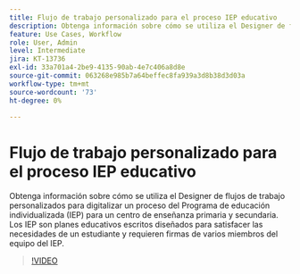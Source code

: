 ```yaml
---
title: Flujo de trabajo personalizado para el proceso IEP educativo
description: Obtenga información sobre cómo se utiliza el Designer de flujos de trabajo personalizados para digitalizar un proceso del Programa de educación individualizada (IEP) para un centro de enseñanza primaria y secundaria
feature: Use Cases, Workflow
role: User, Admin
level: Intermediate
jira: KT-13736
exl-id: 33a701a4-2be9-4135-90ab-4e7c406a8d8e
source-git-commit: 063268e985b7a64beffec8fa939a3d8b38d3d03a
workflow-type: tm+mt
source-wordcount: '73'
ht-degree: 0%

---
```


# Flujo de trabajo personalizado para el proceso IEP educativo

Obtenga información sobre cómo se utiliza el Designer de flujos de trabajo personalizados para digitalizar un proceso del Programa de educación individualizada (IEP) para un centro de enseñanza primaria y secundaria. Los IEP son planes educativos escritos diseñados para satisfacer las necesidades de un estudiante y requieren firmas de varios miembros del equipo del IEP.

>[!VIDEO](https://video.tv.adobe.com/v/3423335?quality=12&learn=on&hidetitle=true&captions=spa)
